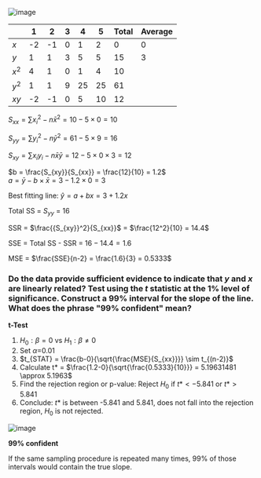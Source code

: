 
![image](https://github.com/user-attachments/assets/f7b20023-bc53-4ba6-a887-9df26ca469d7)

|       |    1   |    2   |    3   |    4   |    5   |  Total  | Average |  
|-------|--------|--------|--------|--------|--------|---------|---------|  
|  $x$  |   -2   |   -1   |    0   |    1   |    2   |     0   |    0    |  
|  $y$  |    1   |    1   |    3   |    5   |    5   |    15   |    3    |  
| $x^2$ |    4   |    1   |    0   |    1   |    4   |    10   |  
| $y^2$ |    1   |    1   |    9   |   25   |   25   |    61   |  
| $xy$  |   -2   |   -1   |    0   |    5   |   10   |    12   |  

$S_{xx} = \sum{{x_{i}}^2} - n\bar{x}^2 = 10 - 5 \times 0 = 10$  

$S_{yy} = \sum{{y_{i}}^2} - n\bar{y}^2 = 61 - 5 \times 9 = 16$  

$S_{xy} = \sum{x_{i}y_{i}} - n\bar{x}\bar{y} = 12 - 5 \times 0 \times 3 = 12$  

$b = \frac{S_{xy}}{S_{xx}} = \frac{12}{10} = 1.2$  
$a = \bar{y} - b \times \bar{x} = 3 - 1.2 \times 0 = 3$  

Best fitting line: $\hat{y} = a + bx = 3 + 1.2x$

Total SS = $S_{yy}$ = 16  

SSR = $\frac{{S_{xy}}^2}{S_{xx}}$ = $\frac{12^2}{10} = 14.4$  

SSE = Total SS - SSR = $16 - 14.4 = 1.6$

MSE = $\frac{SSE}{n-2} = \frac{1.6}{3} = 0.5333$


### Do the data provide sufficient evidence to indicate that $y$ and $x$ are linearly related? Test using the $t$ statistic at the 1% level of significance. Construct a 99% interval for the slope of the line. What does the phrase "99% confident" mean?  

**t-Test**  

1. $H_{0}: \beta = 0$ vs $H_{1}: \beta \neq 0$  
2. Set $\alpha$=0.01  
3. $t_{STAT} = \frac{b-0}{\sqrt{\frac{MSE}{S_{xx}}}} \sim t_{(n-2)}$  
4. Calculate t* = $\frac{1.2-0}{\sqrt{\frac{0.5333}{10}}} = 5.19631481 \approx 5.1963$  
5. Find the rejection region or p-value: Reject $H_{0}$ if $t* \lt -5.841$ or $t* \gt 5.841$  
6. Conclude: $t*$ is between -5.841 and 5.841, does not fall into the rejection region, $H_{0}$ is not rejected.  

![image](https://github.com/user-attachments/assets/a9292416-5c31-4970-854e-2457cf45edfb)  


**99% confident**

If the same sampling procedure is repeated many times, 99% of those intervals would contain the true slope.




